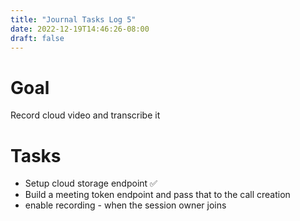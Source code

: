 ```yaml
---
title: "Journal Tasks Log 5"
date: 2022-12-19T14:46:26-08:00
draft: false
---
```



# Goal 

Record cloud video and transcribe it


# Tasks 

* Setup cloud storage endpoint ✅
* Build a meeting token endpoint and pass that to the call creation
* enable recording - when the session owner joins


